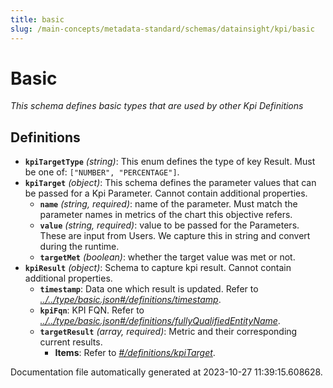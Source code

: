 ```yaml
---
title: basic
slug: /main-concepts/metadata-standard/schemas/datainsight/kpi/basic
---
```


# Basic

*This schema defines basic types that are used by other Kpi Definitions*

## Definitions

- <a id="definitions/kpiTargetType"></a>**`kpiTargetType`** *(string)*: This enum defines the type of key Result. Must be one of: `["NUMBER", "PERCENTAGE"]`.
- <a id="definitions/kpiTarget"></a>**`kpiTarget`** *(object)*: This schema defines the parameter values that can be passed for a Kpi Parameter. Cannot contain additional properties.
  - **`name`** *(string, required)*: name of the parameter. Must match the parameter names in metrics of the chart this objective refers.
  - **`value`** *(string, required)*: value to be passed for the Parameters. These are input from Users. We capture this in string and convert during the runtime.
  - **`targetMet`** *(boolean)*: whether the target value was met or not.
- <a id="definitions/kpiResult"></a>**`kpiResult`** *(object)*: Schema to capture kpi result. Cannot contain additional properties.
  - **`timestamp`**: Data one which result is updated. Refer to *[../../type/basic.json#/definitions/timestamp](#/../type/basic.json#/definitions/timestamp)*.
  - **`kpiFqn`**: KPI FQN. Refer to *[../../type/basic.json#/definitions/fullyQualifiedEntityName](#/../type/basic.json#/definitions/fullyQualifiedEntityName)*.
  - **`targetResult`** *(array, required)*: Metric and their corresponding current results.
    - **Items**: Refer to *[#/definitions/kpiTarget](#definitions/kpiTarget)*.


Documentation file automatically generated at 2023-10-27 11:39:15.608628.
